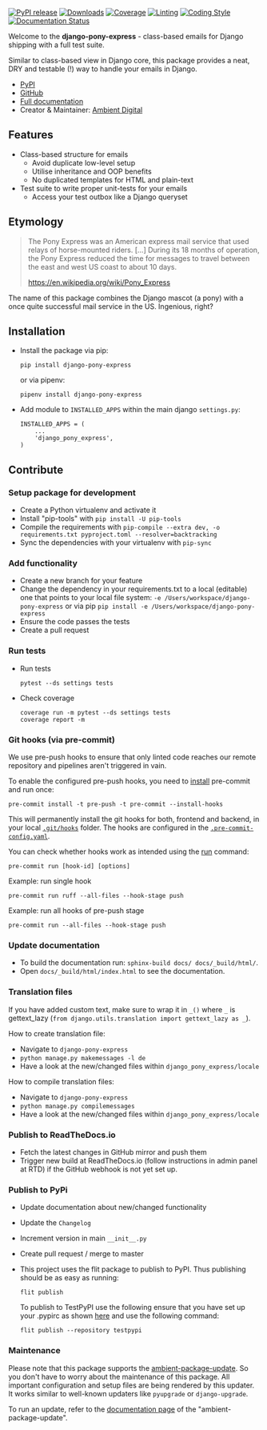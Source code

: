 [![PyPI release](https://img.shields.io/pypi/v/django-pony-express.svg)](https://pypi.org/project/django-pony-express/)
[![Downloads](https://static.pepy.tech/badge/django-pony-express)](https://pepy.tech/project/django-pony-express)
[![Coverage](https://img.shields.io/badge/Coverage-100.0%25-success)](https://github.com/ambient-innovation/django-pony-express/actions?workflow=CI)
[![Linting](https://img.shields.io/endpoint?url=https://raw.githubusercontent.com/astral-sh/ruff/main/assets/badge/v2.json)](https://github.com/astral-sh/ruff)
[![Coding Style](https://img.shields.io/badge/code%20style-Ruff-000000.svg)](https://github.com/astral-sh/ruff)
[![Documentation Status](https://readthedocs.org/projects/django-pony-express/badge/?version=latest)](https://django-pony-express.readthedocs.io/en/latest/?badge=latest)

Welcome to the **django-pony-express** - class-based emails for Django shipping with a full test
suite.

Similar to class-based view in Django core, this package provides a neat, DRY and testable (!) way to handle your
emails in Django.

* [PyPI](https://pypi.org/project/django-pony-express/)
* [GitHub](https://github.com/ambient-innovation/django-pony-express)
* [Full documentation](https://django-pony-express.readthedocs.io/en/latest/index.html)
* Creator & Maintainer: [Ambient Digital](https://ambient.digital)

## Features

* Class-based structure for emails
   * Avoid duplicate low-level setup
   * Utilise inheritance and OOP benefits
   * No duplicated templates for HTML and plain-text
* Test suite to write proper unit-tests for your emails
   * Access your test outbox like a Django queryset

## Etymology

> The Pony Express was an American express mail service that used relays of horse-mounted riders. [...] During its
> 18 months of operation, the Pony Express reduced the time for messages to travel between the east and west US
> coast to about 10 days.
>
> https://en.wikipedia.org/wiki/Pony_Express

The name of this package combines the Django mascot (a pony) with a once quite successful mail service in the US.
Ingenious, right?

## Installation


- Install the package via pip:

  `pip install django-pony-express`

  or via pipenv:

  `pipenv install django-pony-express`

- Add module to `INSTALLED_APPS` within the main django `settings.py`:

    ````
    INSTALLED_APPS = (
        ...
        'django_pony_express',
    )
     ````






## Contribute

### Setup package for development

- Create a Python virtualenv and activate it
- Install "pip-tools" with `pip install -U pip-tools`
- Compile the requirements with `pip-compile --extra dev, -o requirements.txt pyproject.toml --resolver=backtracking`
- Sync the dependencies with your virtualenv with `pip-sync`

### Add functionality

- Create a new branch for your feature
- Change the dependency in your requirements.txt to a local (editable) one that points to your local file system:
  `-e /Users/workspace/django-pony-express` or via pip  `pip install -e /Users/workspace/django-pony-express`
- Ensure the code passes the tests
- Create a pull request

### Run tests

- Run tests
  ````
  pytest --ds settings tests
  ````

- Check coverage
  ````
  coverage run -m pytest --ds settings tests
  coverage report -m
  ````

### Git hooks (via pre-commit)

We use pre-push hooks to ensure that only linted code reaches our remote repository and pipelines aren't triggered in
vain.

To enable the configured pre-push hooks, you need to [install](https://pre-commit.com/) pre-commit and run once:

    pre-commit install -t pre-push -t pre-commit --install-hooks

This will permanently install the git hooks for both, frontend and backend, in your local
[`.git/hooks`](./.git/hooks) folder.
The hooks are configured in the [`.pre-commit-config.yaml`](templates/.pre-commit-config.yaml.tpl).

You can check whether hooks work as intended using the [run](https://pre-commit.com/#pre-commit-run) command:

    pre-commit run [hook-id] [options]

Example: run single hook

    pre-commit run ruff --all-files --hook-stage push

Example: run all hooks of pre-push stage

    pre-commit run --all-files --hook-stage push

### Update documentation

- To build the documentation run: `sphinx-build docs/ docs/_build/html/`.
- Open `docs/_build/html/index.html` to see the documentation.

### Translation files

If you have added custom text, make sure to wrap it in `_()` where `_` is
gettext_lazy (`from django.utils.translation import gettext_lazy as _`).

How to create translation file:

* Navigate to `django-pony-express`
* `python manage.py makemessages -l de`
* Have a look at the new/changed files within `django_pony_express/locale`

How to compile translation files:

* Navigate to `django-pony-express`
* `python manage.py compilemessages`
* Have a look at the new/changed files within `django_pony_express/locale`

### Publish to ReadTheDocs.io

- Fetch the latest changes in GitHub mirror and push them
- Trigger new build at ReadTheDocs.io (follow instructions in admin panel at RTD) if the GitHub webhook is not yet set
  up.

### Publish to PyPi

- Update documentation about new/changed functionality

- Update the `Changelog`

- Increment version in main `__init__.py`

- Create pull request / merge to master

- This project uses the flit package to publish to PyPI. Thus publishing should be as easy as running:
  ```
  flit publish
  ```

  To publish to TestPyPI use the following ensure that you have set up your .pypirc as
  shown [here](https://flit.readthedocs.io/en/latest/upload.html#using-pypirc) and use the following command:

  ```
  flit publish --repository testpypi
  ```

### Maintenance

Please note that this package supports the [ambient-package-update](https://pypi.org/project/ambient-package-update/).
So you don't have to worry about the maintenance of this package. All important configuration and setup files are
being rendered by this updater. It works similar to well-known updaters like `pyupgrade` or `django-upgrade`.

To run an update, refer to the [documentation page](https://pypi.org/project/ambient-package-update/)
of the "ambient-package-update".
